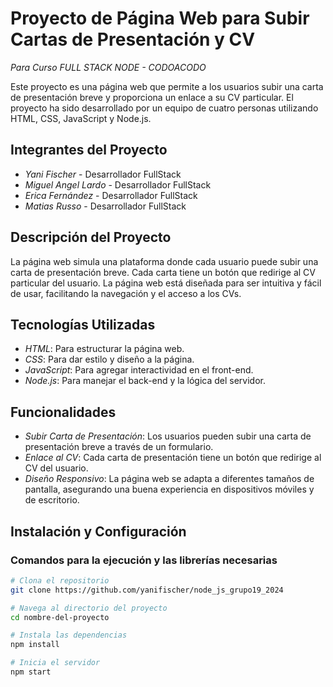 # Proyecto de Página Web para Subir Cartas de Presentación y CV

*Para Curso FULL STACK NODE - CODOACODO*

Este proyecto es una página web que permite a los usuarios subir una carta de presentación breve y proporciona un enlace a su CV particular. El proyecto ha sido desarrollado por un equipo de cuatro personas utilizando HTML, CSS, JavaScript y Node.js.

## Integrantes del Proyecto
- *Yani Fischer* - Desarrollador FullStack
- *Miguel Angel Lardo* - Desarrollador FullStack
- *Erica Fernández* - Desarrollador FullStack
- *Matias Russo* - Desarrollador FullStack

## Descripción del Proyecto
La página web simula una plataforma donde cada usuario puede subir una carta de presentación breve. Cada carta tiene un botón que redirige al CV particular del usuario. La página web está diseñada para ser intuitiva y fácil de usar, facilitando la navegación y el acceso a los CVs.

## Tecnologías Utilizadas
- *HTML*: Para estructurar la página web.
- *CSS*: Para dar estilo y diseño a la página.
- *JavaScript*: Para agregar interactividad en el front-end.
- *Node.js*: Para manejar el back-end y la lógica del servidor.

## Funcionalidades
- *Subir Carta de Presentación*: Los usuarios pueden subir una carta de presentación breve a través de un formulario.
- *Enlace al CV*: Cada carta de presentación tiene un botón que redirige al CV del usuario.
- *Diseño Responsivo*: La página web se adapta a diferentes tamaños de pantalla, asegurando una buena experiencia en dispositivos móviles y de escritorio.

## Instalación y Configuración
### Comandos para la ejecución y las librerías necesarias

```sh
# Clona el repositorio
git clone https://github.com/yanifischer/node_js_grupo19_2024

# Navega al directorio del proyecto
cd nombre-del-proyecto

# Instala las dependencias
npm install

# Inicia el servidor
npm start
